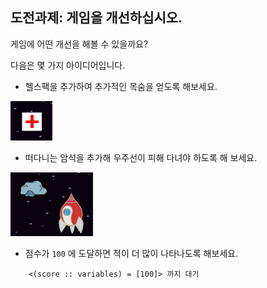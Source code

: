## 도전과제: 게임을 개선하십시오.

게임에 어떤 개선을 해볼 수 있을까요?

다음은 몇 가지 아이디어입니다.

+ 헬스팩을 추가하여 추가적인 목숨을 얻도록 해보세요.

![스크린샷](images/invaders-aid.png)

+ 떠다니는 암석을 추가해 우주선이 피해 다녀야 하도록 해 보세요.

![스크린샷](images/invaders-rocks.png)

+ 점수가 `100` 에 도달하면 적이 더 많이 나타나도록 해보세요.

```blocks3
    <(score :: variables) = [100]> 까지 대기
```